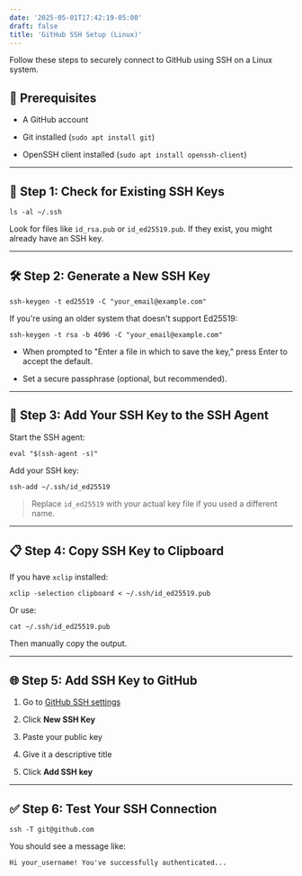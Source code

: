 ```yaml
---
date: '2025-05-01T17:42:19-05:00'
draft: false
title: 'GitHub SSH Setup (Linux)'
---
```


Follow these steps to securely connect to GitHub using SSH on a Linux system.

## 📌 Prerequisites

- A GitHub account
    
- Git installed (`sudo apt install git`)
    
- OpenSSH client installed (`sudo apt install openssh-client`)
    

---

## 🔑 Step 1: Check for Existing SSH Keys

`ls -al ~/.ssh`

Look for files like `id_rsa.pub` or `id_ed25519.pub`. If they exist, you might already have an SSH key.

---

## 🛠️ Step 2: Generate a New SSH Key

`ssh-keygen -t ed25519 -C "your_email@example.com"`

If you're using an older system that doesn't support Ed25519:

`ssh-keygen -t rsa -b 4096 -C "your_email@example.com"`

- When prompted to "Enter a file in which to save the key," press Enter to accept the default.
    
- Set a secure passphrase (optional, but recommended).
    

---

## 📂 Step 3: Add Your SSH Key to the SSH Agent

Start the SSH agent:

`eval "$(ssh-agent -s)"`

Add your SSH key:

`ssh-add ~/.ssh/id_ed25519`

> Replace `id_ed25519` with your actual key file if you used a different name.

---

## 📋 Step 4: Copy SSH Key to Clipboard

If you have `xclip` installed:

`xclip -selection clipboard < ~/.ssh/id_ed25519.pub`

Or use:

`cat ~/.ssh/id_ed25519.pub`

Then manually copy the output.

---

## 🌐 Step 5: Add SSH Key to GitHub

1. Go to [GitHub SSH settings](https://github.com/settings/keys)
    
2. Click **New SSH Key**
    
3. Paste your public key
    
4. Give it a descriptive title
    
5. Click **Add SSH key**
    

---

## ✅ Step 6: Test Your SSH Connection

`ssh -T git@github.com`

You should see a message like:

`Hi your_username! You've successfully authenticated...`